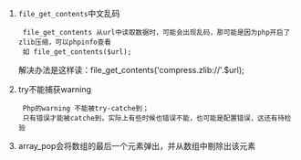 1. `file_get_contents`中文乱码

		file_get_contents 从url中读取数据时，可能会出现乱码，那可能是因为php开启了zlib压缩，可以phpinfo查看
		如 file_get_contents($url);

	解决办法是这样读：file_get_contents('compress.zlib://'.$url);

2. try不能捕获warning

		Php的warning 不能被try-catche到；
		只有错误才能被catche到，实际上有些时候也错误不能，也可能是配置错误，这还有待检验

3. array_pop会将数组的最后一个元素弹出，并从数组中剔除出该元素

